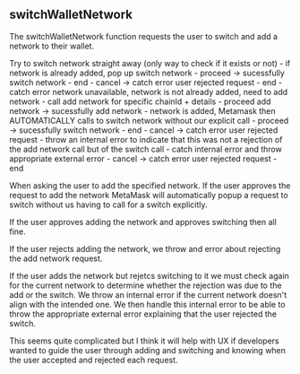   ## switchWalletNetwork 
  The switchWalletNetwork function requests the user to switch and add a network to their wallet.

  Try to switch network straight away (only way to check if it exists or not)
         - if network is already added, pop up switch network
           - proceed -> sucessfully switch network
             - end
           - cancel -> catch error user rejected request
             - end
         - catch error network unavailable, network is not already added, need to add network
           - call add network for specific chainId + details
             - proceed add network -> sucessfully add network
             - network is added, Metamask then AUTOMATICALLY calls to switch network without our explicit call
               - proceed -> sucessfully switch network
                 - end
               - cancel -> catch error user rejected request
                 - throw an internal error to indicate that this was not a rejection of the add network call but of the switch call
                - catch internal error and throw appropriate external error
           - cancel -> catch error user rejected request
             - end


When asking the user to add the specified network. If the user approves the request to add the network MetaMask will automatically popup a request to switch without us having to call for a switch explicitly.

If the user approves adding the network and approves switching then all fine.

If the user rejects adding the network, we throw and error about rejecting the add network request.

If the user adds the network but rejetcs switching to it we must check again for the current network to determine whether the rejection was due to the add or the switch. We throw an internal error if the current network doesn't align with the intended one. We then handle this internal error to be able to throw the appropriate external error explaining that the user rejected the switch.

This seems quite complicated but I think it will help with UX if developers wanted to guide the user through adding and switching and knowing when the user accepted and rejected each request.